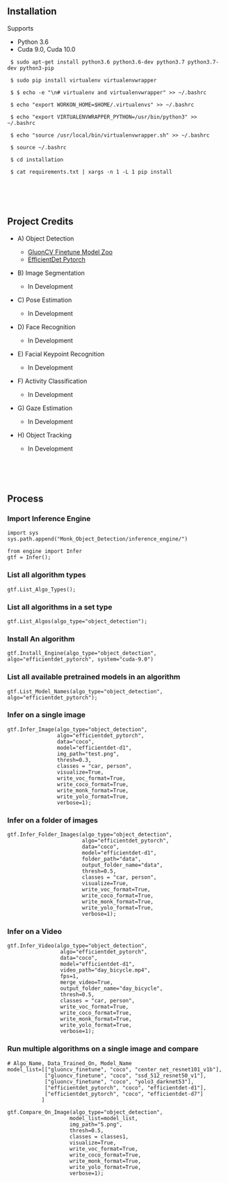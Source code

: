 ## Installation

Supports 
- Python 3.6
- Cuda 9.0, Cuda 10.0

` $ sudo apt-get install python3.6 python3.6-dev python3.7 python3.7-dev python3-pip`

` $ sudo pip install virtualenv virtualenvwrapper`

` $ $ echo -e "\n# virtualenv and virtualenvwrapper" >> ~/.bashrc`

` $ echo "export WORKON_HOME=$HOME/.virtualenvs" >> ~/.bashrc`

` $ echo "export VIRTUALENVWRAPPER_PYTHON=/usr/bin/python3" >> ~/.bashrc`

` $ echo "source /usr/local/bin/virtualenvwrapper.sh" >> ~/.bashrc`

` $ source ~/.bashrc`

` $ cd installation`

` $ cat requirements.txt | xargs -n 1 -L 1 pip install`


<br />
<br />
<br />

## Project Credits
- A) Object Detection
    - [GluonCV Finetune Model Zoo](https://gluon-cv.mxnet.io/model_zoo/detection.html)
    - [EfficientDet Pytorch](https://github.com/zylo117/Yet-Another-EfficientDet-Pytorch)

- B) Image Segmentation
    - In Development

- C) Pose Estimation
    - In Development

- D) Face Recognition
    - In Development

- E) Facial Keypoint Recognition
    - In Development

- F) Activity Classification
    - In Development

- G) Gaze Estimation
    - In Development

- H) Object Tracking
    - In Development


<br />
<br />
<br />

## Process

### Import Inference Engine

```
import sys
sys.path.append("Monk_Object_Detection/inference_engine/")

from engine import Infer
gtf = Infer();
```


### List all algorithm types

```
gtf.List_Algo_Types();
```


### List all algorithms in a set type
```
gtf.List_Algos(algo_type="object_detection");
```


### Install An algorithm
```
gtf.Install_Engine(algo_type="object_detection", algo="efficientdet_pytorch", system="cuda-9.0")
```



### List all available pretrained models in an algorithm
```
gtf.List_Model_Names(algo_type="object_detection", algo="efficientdet_pytorch");
```


###  Infer on a single image

```
gtf.Infer_Image(algo_type="object_detection", 
                algo="efficientdet_pytorch",
                data="coco",
                model="efficientdet-d1",
                img_path="test.png",
                thresh=0.3,
                classes = "car, person",
                visualize=True,
                write_voc_format=True,
                write_coco_format=True,
                write_monk_format=True,
                write_yolo_format=True,
                verbose=1);
 ```
 
 
 
###  Infer on a folder of images

```
gtf.Infer_Folder_Images(algo_type="object_detection", 
                        algo="efficientdet_pytorch",
                        data="coco",
                        model="efficientdet-d1",
                        folder_path="data",
                        output_folder_name="data",
                        thresh=0.5,
                        classes = "car, person",
                        visualize=True,
                        write_voc_format=True,
                        write_coco_format=True,
                        write_monk_format=True,
                        write_yolo_format=True,
                        verbose=1);
 ```
 
 
 
### Infer on a Video


```
gtf.Infer_Video(algo_type="object_detection", 
                 algo="efficientdet_pytorch",
                 data="coco",
                 model="efficientdet-d1",
                 video_path="day_bicycle.mp4",
                 fps=1,
                 merge_video=True,
                 output_folder_name="day_bicycle",
                 thresh=0.5,
                 classes = "car, person",
                 write_voc_format=True,
                 write_coco_format=True,
                 write_monk_format=True,
                 write_yolo_format=True,
                 verbose=1);
 ```
           
           

### Run multiple algorithms on a single image and compare

```
# Algo_Name, Data_Trained_On, Model_Name
model_list=[["gluoncv_finetune", "coco", "center_net_resnet101_v1b"],
            ["gluoncv_finetune", "coco", "ssd_512_resnet50_v1"],
            ["gluoncv_finetune", "coco", "yolo3_darknet53"],
            ["efficientdet_pytorch", "coco", "efficientdet-d1"],
            ["efficientdet_pytorch", "coco", "efficientdet-d7"]
           ]

gtf.Compare_On_Image(algo_type="object_detection", 
                    model_list=model_list,
                    img_path="5.png",
                    thresh=0.5,
                    classes = classes1,
                    visualize=True,
                    write_voc_format=True,
                    write_coco_format=True,
                    write_monk_format=True,
                    write_yolo_format=True,
                    verbose=1);
                    
```



           
